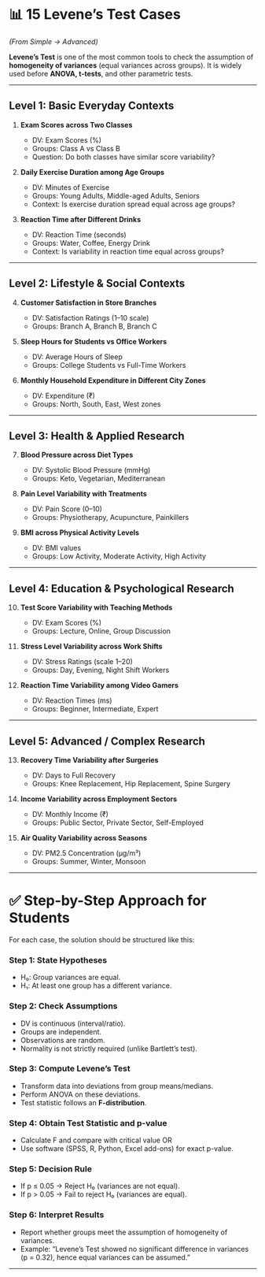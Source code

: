 # 📊 15 Levene’s Test Cases

*(From Simple → Advanced)*

**Levene’s Test** is one of the most common tools to check the assumption of **homogeneity of variances** (equal variances across groups). It is widely used before **ANOVA, t-tests**, and other parametric tests.

---

## **Level 1: Basic Everyday Contexts**

1. **Exam Scores across Two Classes**

   * DV: Exam Scores (%)
   * Groups: Class A vs Class B
   * Question: Do both classes have similar score variability?

2. **Daily Exercise Duration among Age Groups**

   * DV: Minutes of Exercise
   * Groups: Young Adults, Middle-aged Adults, Seniors
   * Context: Is exercise duration spread equal across age groups?

3. **Reaction Time after Different Drinks**

   * DV: Reaction Time (seconds)
   * Groups: Water, Coffee, Energy Drink
   * Context: Is variability in reaction time equal across groups?

---

## **Level 2: Lifestyle & Social Contexts**

4. **Customer Satisfaction in Store Branches**

   * DV: Satisfaction Ratings (1–10 scale)
   * Groups: Branch A, Branch B, Branch C

5. **Sleep Hours for Students vs Office Workers**

   * DV: Average Hours of Sleep
   * Groups: College Students vs Full-Time Workers

6. **Monthly Household Expenditure in Different City Zones**

   * DV: Expenditure (₹)
   * Groups: North, South, East, West zones

---

## **Level 3: Health & Applied Research**

7. **Blood Pressure across Diet Types**

   * DV: Systolic Blood Pressure (mmHg)
   * Groups: Keto, Vegetarian, Mediterranean

8. **Pain Level Variability with Treatments**

   * DV: Pain Score (0–10)
   * Groups: Physiotherapy, Acupuncture, Painkillers

9. **BMI across Physical Activity Levels**

   * DV: BMI values
   * Groups: Low Activity, Moderate Activity, High Activity

---

## **Level 4: Education & Psychological Research**

10. **Test Score Variability with Teaching Methods**

    * DV: Exam Scores (%)
    * Groups: Lecture, Online, Group Discussion

11. **Stress Level Variability across Work Shifts**

    * DV: Stress Ratings (scale 1–20)
    * Groups: Day, Evening, Night Shift Workers

12. **Reaction Time Variability among Video Gamers**

    * DV: Reaction Times (ms)
    * Groups: Beginner, Intermediate, Expert

---

## **Level 5: Advanced / Complex Research**

13. **Recovery Time Variability after Surgeries**

    * DV: Days to Full Recovery
    * Groups: Knee Replacement, Hip Replacement, Spine Surgery

14. **Income Variability across Employment Sectors**

    * DV: Monthly Income (₹)
    * Groups: Public Sector, Private Sector, Self-Employed

15. **Air Quality Variability across Seasons**

    * DV: PM2.5 Concentration (µg/m³)
    * Groups: Summer, Winter, Monsoon

---

# ✅ Step-by-Step Approach for Students

For each case, the solution should be structured like this:

### **Step 1: State Hypotheses**

* H₀: Group variances are equal.
* H₁: At least one group has a different variance.

### **Step 2: Check Assumptions**

* DV is continuous (interval/ratio).
* Groups are independent.
* Observations are random.
* Normality is not strictly required (unlike Bartlett’s test).

### **Step 3: Compute Levene’s Test**

* Transform data into deviations from group means/medians.
* Perform ANOVA on these deviations.
* Test statistic follows an **F-distribution**.

### **Step 4: Obtain Test Statistic and p-value**

* Calculate F and compare with critical value OR
* Use software (SPSS, R, Python, Excel add-ons) for exact p-value.

### **Step 5: Decision Rule**

* If p ≤ 0.05 → Reject H₀ (variances are not equal).
* If p > 0.05 → Fail to reject H₀ (variances are equal).

### **Step 6: Interpret Results**

* Report whether groups meet the assumption of homogeneity of variances.
* Example: “Levene’s Test showed no significant difference in variances (p = 0.32), hence equal variances can be assumed.”

---

